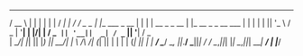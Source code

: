  _____         _                   _    _                __
/  __ \       | |                 | |  | |              / _|
| /  \/ _   _ | |__    ___  _ __  | |  | |  __ _  _ __ | |_   __ _  _ __   ___
| |    | | | || '_ \  / _ \| '__| | |/\| | / _` || '__||  _| / _` || '__| / _ \
| \__/\| |_| || |_) ||  __/| |    \  /\  /| (_| || |   | |  | (_| || |   |  __/
 \____/ \__, ||_.__/  \___||_|     \/  \/  \__,_||_|   |_|   \__,_||_|    \___|
         __/ |
        |___/
